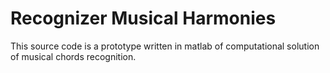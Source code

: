 # Recognizer Musical Harmonies
This source code is a prototype written in matlab of computational solution of musical chords recognition.
